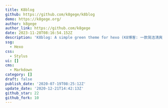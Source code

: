 ```yaml
---
title: K8blog
github: https://github.com/k8gege/k8blog
demo: https://k8gege.org/
author: k8gege
author_link: https://github.com/k8gege
date: 2023-11-28T08:16:54.152Z
description: 'K8blog: A simple green theme for hexo (K8博客: 一款简洁清爽绿色Hexo主题)'
ssg:
  - Hexo
css:
  - Stylus
ui: []
cms:
  - Markdown
category: []
draft: false
publish_date: '2020-07-19T08:25:12Z'
update_date: '2020-12-21T14:42:13Z'
github_star: 22
github_fork: 10
---
```

